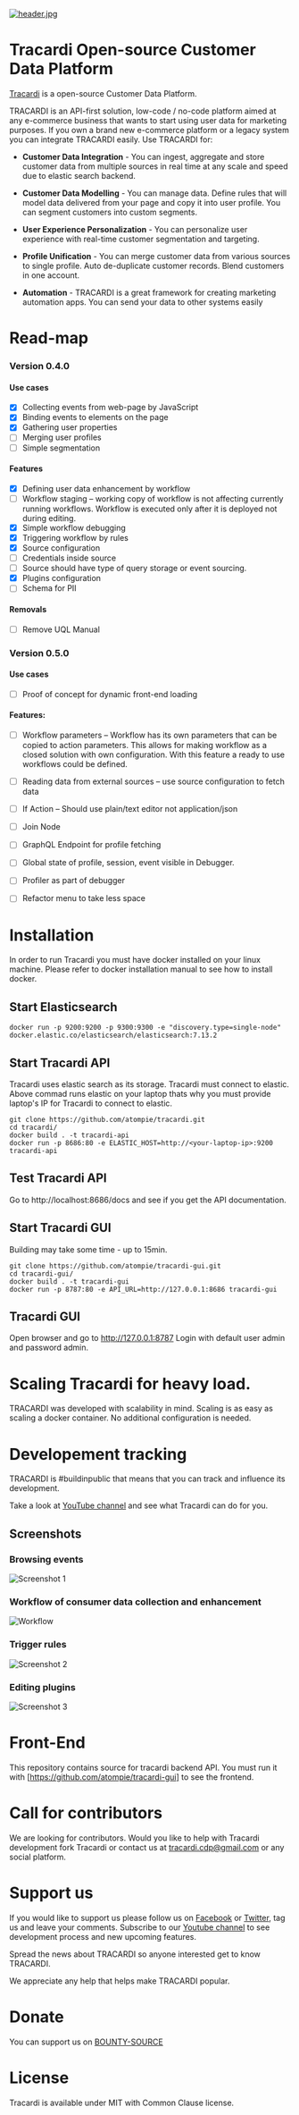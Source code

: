 [![header.jpg](https://raw.githubusercontent.com/atompie/tracardi/tracardi-unomi-master/screenshots/github-splash.png)](https://raw.githubusercontent.com/atompie/tracardi/tracardi-unomi-master/screenshots/github-splash.png)

# Tracardi Open-source Customer Data Platform

[Tracardi](http://www.tracardi.com)  is a open-source Customer Data Platform.

TRACARDI is an API-first solution, low-code / no-code platform aimed at any e-commerce business that 
wants to start using user data for marketing purposes. If you own a brand new e-commerce platform or 
a legacy system you can integrate TRACARDI easily. Use TRACARDI for:

 * **Customer Data Integration** - You can ingest, aggregate and store customer data
   from multiple sources in real time at any scale and speed due to elastic search backend.
   
 * **Customer Data Modelling** -  You can manage data. Define rules that will model data delivered
   from your page and copy it into user profile. You can segment customers into custom segments.
   
 * **User Experience Personalization** - You can personalize user experience with
   real-time customer segmentation and targeting.
   
 * **Profile Unification** - You can merge customer data from various sources to
   single profile. Auto de-duplicate customer records. Blend customers in one account.
   
 * **Automation** - TRACARDI is a great framework for creating
   marketing automation apps. You can send your data to other systems easily

# Read-map

### Version 0.4.0

#### Use cases
- [x] Collecting events from web-page by JavaScript
- [x] Binding events to elements on the page
- [x] Gathering user properties
- [ ] Merging user profiles
- [ ] Simple segmentation

#### Features
- [x] Defining user data enhancement by workflow
- [ ] Workflow staging – working copy of workflow is not affecting currently running workflows. Workflow is executed only after it is deployed not during editing. 
- [x] Simple workflow debugging
- [x] Triggering workflow by rules
- [x] Source configuration
- [ ] Credentials inside source
- [ ] Source should have type of query storage or event sourcing.
- [x] Plugins configuration
- [ ] Schema for PII

#### Removals

- [ ] Remove UQL Manual

### Version 0.5.0

#### Use cases

- [ ] Proof of concept for dynamic front-end loading

#### Features:
- [ ] Workflow parameters – Workflow has its own parameters that can be copied to action parameters. This allows for making workflow as a closed solution with own configuration. With this feature a ready to use workflows could be defined. 
- [ ] Reading data from external sources – use source configuration to fetch data
- [ ] If Action – Should use plain/text editor not application/json
- [ ] Join Node
- [ ] GraphQL Endpoint for profile fetching
- [ ] Global state of profile, session, event visible in Debugger.
- [ ] Profiler as part of debugger
- [ ] Refactor menu to take less space


# Installation

In order to run Tracardi you must have docker installed on your linux machine. Please refer to docker installation manual to see how to install docker.

## Start Elasticsearch

```
docker run -p 9200:9200 -p 9300:9300 -e "discovery.type=single-node" docker.elastic.co/elasticsearch/elasticsearch:7.13.2
```

## Start Tracardi API

Tracardi uses elastic search as its storage. Tracardi must connect to elastic.
Above commad runs elastic on your laptop thats why you must provide laptop's IP for Tracardi to
connect to elastic. 

```
git clone https://github.com/atompie/tracardi.git
cd tracardi/
docker build . -t tracardi-api
docker run -p 8686:80 -e ELASTIC_HOST=http://<your-laptop-ip>:9200 tracardi-api
```

## Test Tracardi API

Go to http://localhost:8686/docs and see if you get the API documentation.

## Start Tracardi GUI

Building may take some time  - up to 15min.

```
git clone https://github.com/atompie/tracardi-gui.git
cd tracardi-gui/
docker build . -t tracardi-gui
docker run -p 8787:80 -e API_URL=http://127.0.0.1:8686 tracardi-gui
```

## Tracardi GUI

Open browser and go to http://127.0.0.1:8787 Login with default user admin and password admin.

# Scaling Tracardi for heavy load. 
 
TRACARDI was developed with scalability in mind. Scaling is as easy as scaling a docker container. 
No additional configuration is needed. 

# Developement tracking

TRACARDI is #buildinpublic that means that you can track and influence its development. 

Take a look at [YouTube channel](https://bit.ly/3pbdbPR) and see what Tracardi can do for you.


## Screenshots

### Browsing events

![Screenshot 1](https://github.com/atompie/tracardi/raw/0.4.0-dev/screenshots/main.png)

### Workflow of consumer data collection and enhancement 

![Workflow](https://pbs.twimg.com/media/E3WHL7nWUAA7men?format=jpg&name=large)

### Trigger rules

![Screenshot 2](https://github.com/atompie/tracardi/raw/0.4.0-dev/screenshots/main1.png)

### Editing plugins

![Screenshot 3](https://pbs.twimg.com/media/E4FqslsVEAgRS6d?format=jpg&name=large)


# Front-End

This repository contains source for tracardi backend API. You must run it with [https://github.com/atompie/tracardi-gui] 
to see the frontend. 


# Call for contributors

We are looking for contributors. Would you like to help with Tracardi development fork Tracardi or contact us at 
tracardi.cdp@gmail.com or any social platform.

# Support us

If you would like to support us please follow us on [Facebook](https://bit.ly/3uPwP5a) or [Twitter](https://bit.ly/3uVJwLJ), tag us and leave your comments. Subscribe to our [Youtube channel](https://bit.ly/3pbdbPR) to see development process and new upcoming features.

Spread the news about TRACARDI so anyone interested get to know TRACARDI.

We appreciate any help that helps make TRACARDI popular. 

# Donate

You can support us on [BOUNTY-SOURCE](https://www.bountysource.com/teams/tracardi)

# License

Tracardi is available under MIT with Common Clause license.

